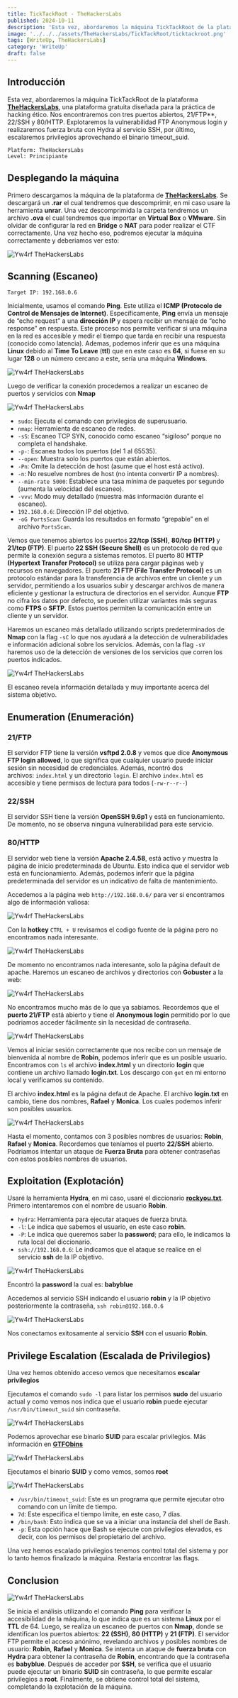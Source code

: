 ```yaml
---
title: TickTackRoot - TheHackersLabs
published: 2024-10-11
description: 'Esta vez, abordaremos la máquina TickTackRoot de la plataforma TheHackersLabs. Nos encontraremos con tres puertos abiertos, 21/FTP, 22/SSH y 80/HTTP. Explotaremos la vulnerabilidad FTP Anonymous login y realizaremos fuerza bruta con Hydra al servicio SSH, por último, escalaremos privilegios aprovechando el binario timeout_suid.'
image: '../../../assets/TheHackersLabs/TickTackRoot/ticktackroot.png'
tags: [WriteUp, TheHackersLabs]
category: 'WriteUp'
draft: false 
---
```


## Introducción

Esta vez, abordaremos la máquina TickTackRoot de la plataforma **[TheHackersLabs](https://thehackerslabs.com)**, una plataforma gratuita diseñada para la práctica de hacking ético. Nos encontraremos con tres puertos abiertos, 21/FTP**, 22/SSH y 80/HTTP. Explotaremos la vulnerabilidad FTP Anonymous login y realizaremos fuerza bruta con Hydra al servicio SSH, por último, escalaremos privilegios aprovechando el binario timeout_suid.

~~~
Platform: TheHackersLabs
Level: Principiante
~~~

## Desplegando la máquina

Primero descargamos la máquina de la plataforma de **[TheHackersLabs](https://thehackerslabs.com/ticktackroot/)**. Se descargará un **.rar** el cual tendremos que descomprimir, en mi caso usare la herramienta **unrar**. Una vez descomprimida la carpeta tendremos un archivo **.ova** el cual tendremos que importar en **Virtual Box** o **VMware**.  Sin olvidar de configurar la red en **Bridge** o **NAT** para poder realizar el CTF correctamente. Una vez hecho eso, podremos ejecutar la máquina correctamente y deberiamos ver esto:

![Yw4rf TheHackersLabs](../../../assets/TheHackersLabs/TickTackRoot/ticktackroot-1.png)

## Scanning (Escaneo)

~~~
Target IP: 192.168.0.6
~~~

Inicialmente, usamos el comando **Ping**. Este utiliza el **ICMP (Protocolo de Control de Mensajes de Internet)**. Específicamente, **Ping** envía un mensaje de “echo request” a una **dirección IP** y espera recibir un mensaje de “echo response” en respuesta. Este proceso nos permite verificar si una máquina en la red es accesible y medir el tiempo que tarda en recibir una respuesta (conocido como latencia). Ademas, podemos inferir que es una máquina **Linux** debido al **Time To Leave** (**ttl**) que en este caso es **64**, si fuese en su lugar **128** o un número cercano a este, sería una máquina **Windows**.

![Yw4rf TheHackersLabs](../../../assets/TheHackersLabs/TickTackRoot/ticktackroot-2.png)

Luego de verificar la conexión procedemos a realizar un escaneo de puertos y servicios con **Nmap**

![Yw4rf TheHackersLabs](../../../assets/TheHackersLabs/TickTackRoot/ticktackroot-3.png)

- `sudo`: Ejecuta el comando con privilegios de superusuario.
- `nmap`: Herramienta de escaneo de redes.
- `-sS`: Escaneo TCP SYN, conocido como escaneo “sigiloso” porque no completa el handshake.
- `-p-`: Escanea todos los puertos (del 1 al 65535).
- `--open`: Muestra solo los puertos que están abiertos.
- `-Pn`: Omite la detección de host (asume que el host está activo).
- `-n`: No resuelve nombres de host (no intenta convertir IP a nombres).
- `--min-rate 5000`: Establece una tasa mínima de paquetes por segundo (aumenta la velocidad del escaneo).
- `-vvv`: Modo muy detallado (muestra más información durante el escaneo).
- `192.168.0.6`: Dirección IP del objetivo.
- `-oG PortsScan`: Guarda los resultados en formato “grepable” en el archivo `PortsScan`.

Vemos que tenemos abiertos los puertos **22/tcp (SSH)**, **80/tcp (HTTP)** y **21/tcp (FTP)**. El puerto **22 SSH (Secure Shell)** es un protocolo de red que permite la conexión segura a sistemas remotos. El puerto 80 **HTTP (Hypertext Transfer Protocol)** se utiliza para cargar páginas web y recursos en navegadores. El puerto **21 FTP (File Transfer Protocol)** es un protocolo estándar para la transferencia de archivos entre un cliente y un servidor, permitiendo a los usuarios subir y descargar archivos de manera eficiente y gestionar la estructura de directorios en el servidor. Aunque **FTP** no cifra los datos por defecto, se pueden utilizar variantes más seguras como **FTPS** o **SFTP**. Estos puertos permiten la comunicación entre un cliente y un servidor.

Haremos un escaneo más detallado utilizando scripts predeterminados de **Nmap** con la flag `-sC` lo que nos ayudará a la detección de vulnerabilidades e información adicional sobre los servicios. Además, con la flag `-sV` haremos uso de la detección de versiones de los servicios que corren los puertos indicados.

![Yw4rf TheHackersLabs](../../../assets/TheHackersLabs/TickTackRoot/ticktackroot-4.png)

El escaneo revela información detallada y muy importante acerca del sistema objetivo.

## Enumeration (Enumeración)

### 21/FTP
El servidor FTP tiene la versión **vsftpd 2.0.8** y vemos que dice **Anonymous FTP login allowed**, lo que significa que cualquier usuario puede iniciar sesión sin necesidad de credenciales. Además, ncontró dos archivos: `index.html` y un directorio `login`. El archivo `index.html` es accesible y tiene permisos de lectura para todos (`-rw-r--r--`)

### 22/SSH
El servidor SSH tiene la versión **OpenSSH 9.6p1** y está en funcionamiento. De momento, no se observa ninguna vulnerabilidad para este servicio. 

### 80/HTTP
El servidor web tiene la versión **Apache 2.4.58**, está activo y muestra la página de inicio predeterminada de Ubuntu. Esto indica que el servidor web está en funcionamiento. Además, podemos inferir que la página predeterminada del servidor es un indicativo de falta de mantenimiento.

Accedemos a la página web `http://192.168.0.6/` para ver si encontramos algo de información valiosa:

![Yw4rf TheHackersLabs](../../../assets/TheHackersLabs/TickTackRoot/ticktackroot-5.png)

Con la **hotkey** `CTRL + U` revisamos el codigo fuente de la página pero no encontramos nada interesante.

![Yw4rf TheHackersLabs](../../../assets/TheHackersLabs/TickTackRoot/ticktackroot-6.png)

De momento no encontramos nada interesante, solo la página default de apache. Haremos un escaneo de archivos y directorios con **Gobuster** a la web:

![Yw4rf TheHackersLabs](../../../assets/TheHackersLabs/TickTackRoot/ticktackroot-7.png)

No encontramos mucho más de lo que ya sabiamos. Recordemos que el **puerto 21/FTP** está abierto y tiene el **Anonymous login** permitido por lo que podriamos acceder fácilmente sin la necesidad de contraseña.

![Yw4rf TheHackersLabs](../../../assets/TheHackersLabs/TickTackRoot/ticktackroot-8.png)

Vemos al iniciar sesión correctamente que nos recibe con un mensaje de bienvenida al nombre de **Robin**, podemos inferir que es un posible usuario. Encontramos con `ls` el archivo **index.html** y un directorio **login** que contiene un archivo llamado **login.txt**. Los descargo con `get` en mi entorno local y verificamos su contenido.

El archivo **index.html** es la página defaut de Apache. El archivo **login.txt** en cambio, tiene dos nombres, **Rafael** y **Monica**. Los cuales podemos inferir son posibles usuarios.

![Yw4rf TheHackersLabs](../../../assets/TheHackersLabs/TickTackRoot/ticktackroot-9.png)

Hasta el momento, contamos con 3 posibles nombres de usuarios: **Robin**, **Rafael** y **Monica**.  Recordemos que teníamos el puerto **22/SSH** abierto. Podriamos intentar un ataque de **Fuerza Bruta** para obtener contraseñas con estos posibles nombres de usuarios. 

## Exploitation (Explotación)

Usaré la herramienta **Hydra**, en mi caso, usaré el diccionario [**rockyou.txt**](https://github.com/brannondorsey/naive-hashcat/releases/download/data/rockyou.txt). Primero intentaremos con el nombre de usuario **Robin**.

- `hydra`: Herramienta para ejecutar ataques de fuerza bruta.
- `-l`: Le indica que sabemos el usuario, en este caso **robin**.
- `-P`: Le indica que queremos saber la **password**; para ello, le indicamos la ruta local del diccionario.
- `ssh://192.168.0.6`: Le indicamos que el ataque se realice en el servicio **ssh** de la IP objetivo.

![Yw4rf TheHackersLabs](../../../assets/TheHackersLabs/TickTackRoot/ticktackroot-10.png)

Encontró la **password** la cual es: **babyblue**

Accedemos al servicio SSH indicando el usuario **robin** y la IP objetivo posteriormente la contraseña, `ssh robin@192.168.0.6` 

![Yw4rf TheHackersLabs](../../../assets/TheHackersLabs/TickTackRoot/ticktackroot-11.png)

Nos conectamos exitosamente al servicio **SSH** con el usuario **Robin**.

## Privilege Escalation (Escalada de Privilegios)

Una vez hemos obtenido acceso vemos que necesitamos **escalar privilegios**

Ejecutamos el comando `sudo -l` para listar los permisos **sudo** del usuario actual y como vemos nos indica que el usuario **robin** puede ejecutar `/usr/bin/timeout_suid` sin contraseña. 

![Yw4rf TheHackersLabs](../../../assets/TheHackersLabs/TickTackRoot/ticktackroot-12.png)

Podemos aprovechar ese binario **SUID** para escalar privilegios. Más información en **[GTFObins](https://gtfobins.github.io)**

![Yw4rf TheHackersLabs](../../../assets/TheHackersLabs/TickTackRoot/ticktackroot-13.png)

Ejecutamos el binario **SUID** y como vemos, somos **root**

![Yw4rf TheHackersLabs](../../../assets/TheHackersLabs/TickTackRoot/ticktackroot-14.png)

- `/usr/bin/timeout_suid`: Este es un programa que permite ejecutar otro comando con un límite de tiempo.
- `7d`: Este especifica el tiempo límite, en este caso, 7 días.
- `/bin/bash`: Esto indica que se va a iniciar una instancia del shell de Bash.
- `-p`: Esta opción hace que Bash se ejecute con privilegios elevados, es decir, con los permisos del propietario del archivo.

Una vez hemos escalado privilegios tenemos control total del sistema y por lo tanto hemos finalizado la máquina. Restaria encontrar las flags.

## Conclusion

![Yw4rf TheHackersLabs](../../../assets/TheHackersLabs/TickTackRoot/thehackerslabs-ticktackroot.png)

Se inicia el análisis utilizando el comando **Ping** para verificar la accesibilidad de la máquina, lo que indica que es un sistema **Linux** por el **TTL** de 64. Luego, se realiza un escaneo de puertos con **Nmap**, donde se identifican los puertos abiertos: **22 (SSH)**, **80 (HTTP)** y **21 (FTP)**. El servidor FTP permite el acceso anónimo, revelando archivos y posibles nombres de usuario: **Robin**, **Rafael** y **Monica**. Se intenta un ataque de **fuerza bruta** con **Hydra** para obtener la contraseña de **Robin**, encontrando que la contraseña es **babyblue**. Después de acceder por **SSH**, se verifica que el usuario puede ejecutar un binario **SUID** sin contraseña, lo que permite escalar privilegios a **root**. Finalmente, se obtiene control total del sistema, completando la explotación de la máquina.

<br>